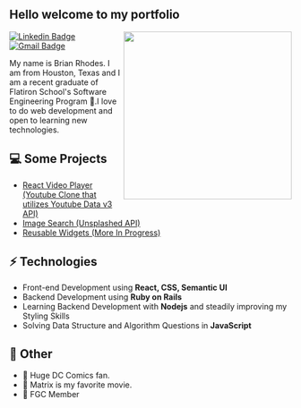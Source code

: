 <h2> Hello welcome to my portfolio</h2>

<img align='right' src='https://i.imgur.com/IV9nxG3.jpg' width='300"'>

[![Linkedin Badge](https://img.shields.io/badge/-Linkedin-blue?style=flat-square&logo=Linkedin&logoColor=white&link=https://www.linkedin.com/in/suyash-srivastava-458b0117)](https://www.linkedin.com/in/brian-rhodes-98640620b/) 
[![Gmail Badge](https://img.shields.io/badge/-Gmail-Red?style=flat-square&logo=Gmail&logoColor=white&link=mailto:brianr4548@gmail.com)](mailto:brianr4548@gmail.com)

My name is Brian Rhodes. I am from Houston, Texas and I am a recent graduate of Flatiron School's Software Engineering Program 🏫.I love to do web development and open to learning new technologies.

## 💻 Some Projects
* [React Video Player (Youtube Clone that utilizes Youtube Data v3 API)](https://video-player-rmnb8owyc-brian4548.vercel.app/)
* [Image Search (Unsplashed API)](https://images-khss97b8y-brian4548.vercel.app/)
* [Reusable Widgets (More In Progress)](https://widgets-ab1jcr526-brian4548.vercel.app/)

## ⚡ Technologies 
- Front-end Development using **React, CSS, Semantic UI**
- Backend Development using **Ruby on Rails**
- Learning Backend Development with **Nodejs** and steadily improving my Styling Skills
- Solving Data Structure and Algorithm Questions in **JavaScript**

## 👋 Other 
- 💎 Huge DC Comics fan.
- 💎 Matrix is my favorite movie.
- 💎 FGC Member
